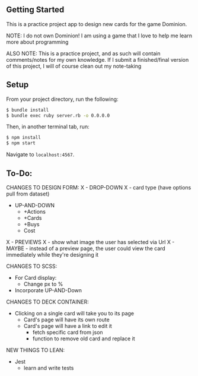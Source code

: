 ## Getting Started

This is a practice project app to design new cards for the game Dominion.

NOTE: I do not own Dominion!  I am using a game that I love to help me learn more about programming

ALSO NOTE: This is a practice project, and as such will contain comments/notes for my own knowledge. If I submit a finished/final version of this project, I will of course clean out my note-taking

## Setup

From your project directory, run the following:

```sh
$ bundle install
$ bundle exec ruby server.rb -o 0.0.0.0
```

Then, in another terminal tab, run:

```sh
$ npm install
$ npm start
```

Navigate to `localhost:4567`.

## To-Do:

CHANGES TO DESIGN FORM:
X  - DROP-DOWN
X    - card type (have options pull from dataset)

  - UP-AND-DOWN
    - +Actions
    - +Cards
    - +Buys
    - Cost

X  - PREVIEWS
X    - show what image the user has selected via Url
X    - MAYBE - instead of a preview page, the user could view the card immediately while they're designing it

CHANGES TO SCSS:
  - For Card display:
    - Change px to %
  - Incorporate UP-AND-Down

CHANGES TO DECK CONTAINER:
  - Clicking on a single card will take you to its page
      - Card's page will have its own route
      - Card's page will have a link to edit it
        - fetch specific card from json
        - function to remove old card and replace it

NEW THINGS TO LEAN:
 - Jest
    - learn and write tests

